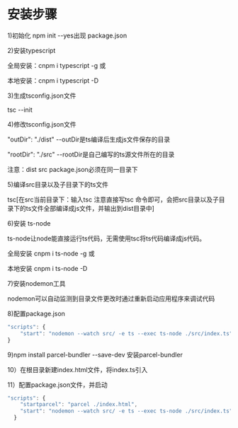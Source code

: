 # 安装步骤
1)初始化 npm init --yes出现 package.json  

2)安装typescript  

  全局安装：cnpm i typescript -g 或  

  本地安装：cnpm i typescript -D  

3)生成tsconfig.json文件  

  tsc --init  

4)修改tsconfig.json文件  

  "outDir": "./dist" --outDir是ts编译后生成js文件保存的目录  

  "rootDir": "./src"  --rootDir是自己编写的ts源文件所在的目录  

  注意：dist src package.json必须在同一目录下  

5)编译src目录以及子目录下的ts文件  

  tsc[在src当前目录下：输入tsc 注意直接写tsc 命令即可，会把src目录以及子目录下的ts文件全部编译成js文件，并输出到dist目录中]  

6)安装 ts-node  

  ts-node让node能直接运行ts代码，无需使用tsc将ts代码编译成js代码。  

  全局安装  cnpm i ts-node -g 或  

  本地安装  cnpm i ts-node -D  

7)安装nodemon工具  

  nodemon可以自动监测到目录文件更改时通过重新启动应用程序来调试代码  

8)配置package.json  

```javascript
"scripts": {
    "start": "nodemon --watch src/ -e ts --exec ts-node ./src/index.ts"
}
```

9)npm install parcel-bundler --save-dev 安装parcel-bundler  

10）在根目录新建index.html文件，将index.ts引入  

11）配置package.json文件，并启动  

```javascript
"scripts": {
    "startparcel": "parcel ./index.html",
    "start": "nodemon --watch src/ -e ts --exec ts-node ./src/index.ts"
  }
```
